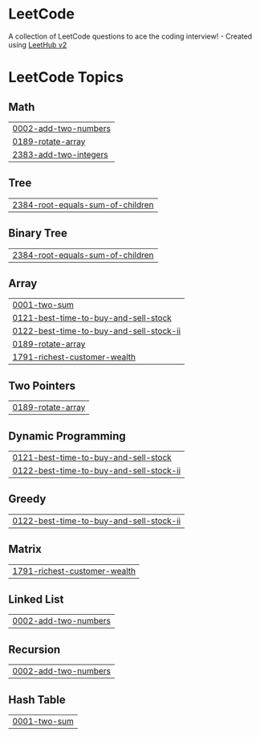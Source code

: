 # LeetCode
A collection of LeetCode questions to ace the coding interview! - Created using [LeetHub v2](https://github.com/arunbhardwaj/LeetHub-2.0)

<!---LeetCode Topics Start-->
# LeetCode Topics
## Math
|  |
| ------- |
| [0002-add-two-numbers](https://github.com/abakos12/LeetCode/tree/master/0002-add-two-numbers) |
| [0189-rotate-array](https://github.com/abakos12/LeetCode/tree/master/0189-rotate-array) |
| [2383-add-two-integers](https://github.com/abakos12/LeetCode/tree/master/2383-add-two-integers) |
## Tree
|  |
| ------- |
| [2384-root-equals-sum-of-children](https://github.com/abakos12/LeetCode/tree/master/2384-root-equals-sum-of-children) |
## Binary Tree
|  |
| ------- |
| [2384-root-equals-sum-of-children](https://github.com/abakos12/LeetCode/tree/master/2384-root-equals-sum-of-children) |
## Array
|  |
| ------- |
| [0001-two-sum](https://github.com/abakos12/LeetCode/tree/master/0001-two-sum) |
| [0121-best-time-to-buy-and-sell-stock](https://github.com/abakos12/LeetCode/tree/master/0121-best-time-to-buy-and-sell-stock) |
| [0122-best-time-to-buy-and-sell-stock-ii](https://github.com/abakos12/LeetCode/tree/master/0122-best-time-to-buy-and-sell-stock-ii) |
| [0189-rotate-array](https://github.com/abakos12/LeetCode/tree/master/0189-rotate-array) |
| [1791-richest-customer-wealth](https://github.com/abakos12/LeetCode/tree/master/1791-richest-customer-wealth) |
## Two Pointers
|  |
| ------- |
| [0189-rotate-array](https://github.com/abakos12/LeetCode/tree/master/0189-rotate-array) |
## Dynamic Programming
|  |
| ------- |
| [0121-best-time-to-buy-and-sell-stock](https://github.com/abakos12/LeetCode/tree/master/0121-best-time-to-buy-and-sell-stock) |
| [0122-best-time-to-buy-and-sell-stock-ii](https://github.com/abakos12/LeetCode/tree/master/0122-best-time-to-buy-and-sell-stock-ii) |
## Greedy
|  |
| ------- |
| [0122-best-time-to-buy-and-sell-stock-ii](https://github.com/abakos12/LeetCode/tree/master/0122-best-time-to-buy-and-sell-stock-ii) |
## Matrix
|  |
| ------- |
| [1791-richest-customer-wealth](https://github.com/abakos12/LeetCode/tree/master/1791-richest-customer-wealth) |
## Linked List
|  |
| ------- |
| [0002-add-two-numbers](https://github.com/abakos12/LeetCode/tree/master/0002-add-two-numbers) |
## Recursion
|  |
| ------- |
| [0002-add-two-numbers](https://github.com/abakos12/LeetCode/tree/master/0002-add-two-numbers) |
## Hash Table
|  |
| ------- |
| [0001-two-sum](https://github.com/abakos12/LeetCode/tree/master/0001-two-sum) |
<!---LeetCode Topics End-->